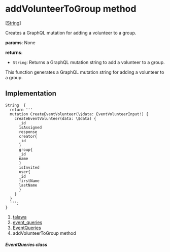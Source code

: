 
<div>

# addVolunteerToGroup method

</div>


[[String](https://api.flutter.dev/flutter/dart-core/String-class.html)]




Creates a GraphQL mutation for adding a volunteer to a group.

**params**: None

**returns**:

-   `String`: Returns a GraphQL mutation string to add a volunteer to a
    group.

This function generates a GraphQL mutation string for adding a volunteer
to a group.



## Implementation

``` language-dart
String  {
  return '''
  mutation CreateEventVolunteer(\$data: EventVolunteerInput!) {
    createEventVolunteer(data: \$data) {
      _id
      isAssigned
      response
      creator{
      _id
      }
      group{
      _id
      name
      }
      isInvited
      user{
      _id
      firstName
      lastName
      }
    }
  }
  ''';
}
```







1.  [talawa](../../index.html)
2.  [event_queries](../../utils_event_queries/)
3.  [EventQueries](../../utils_event_queries/EventQueries-class.html)
4.  addVolunteerToGroup method

##### EventQueries class







